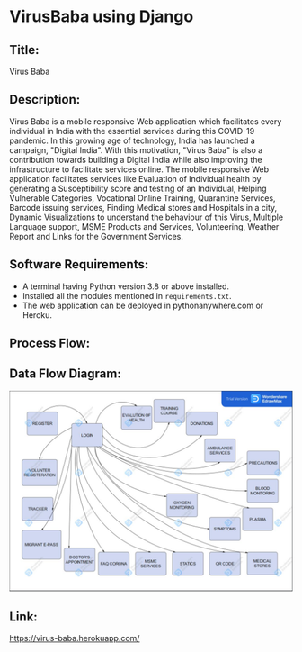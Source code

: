 # VirusBaba using Django

## Title: 
Virus Baba

## Description: 
Virus Baba is a mobile responsive Web application  which facilitates every individual in India with the essential services during this COVID-19 pandemic. In this growing age of technology, India has launched a campaign, "Digital India". With this motivation, "Virus Baba" is also a contribution towards building a Digital India while also improving the infrastructure to facilitate services online.
The mobile responsive Web application facilitates services like Evaluation of Individual health by generating a Susceptibility score and testing of an Individual, Helping Vulnerable Categories, Vocational Online Training, Quarantine Services, Barcode issuing services, Finding Medical stores and Hospitals in a city, Dynamic Visualizations to understand the behaviour of this Virus, Multiple Language support, MSME Products and Services, Volunteering, Weather Report and Links for the Government Services.

## Software Requirements:
* A terminal having Python version 3.8 or above installed.
* Installed all the modules mentioned in <code>requirements.txt</code>.
* The web application can be deployed in pythonanywhere.com or Heroku.

## Process Flow:


## Data Flow Diagram:
![alt text](chart/Data-Flow.JPG)

## Link:
https://virus-baba.herokuapp.com/

